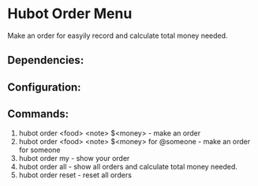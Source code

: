# Hubot Order Menu

Make an order for easyily record and calculate total money needed.

## Dependencies:
 
## Configuration:

## Commands:
1. hubot order \<food\> \<note\> $\<money\> - make an order
2. hubot order \<food\> \<note\> $\<money\> for @someone - make an order for someone
3. hubot order my - show your order
4. hubot order all - show all orders and calculate total money needed.
5. hubot order reset - reset all orders


